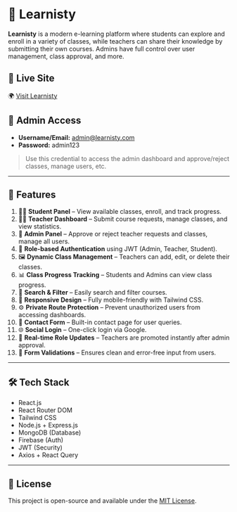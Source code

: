 # 📘 Learnisty

**Learnisty** is a modern e-learning platform where students can explore and enroll in a variety of classes, while teachers can share their knowledge by submitting their own courses. Admins have full control over user management, class approval, and more.

## 🔗 Live Site

🌍 [Visit Learnisty](https://your-live-site-url.com)

## 🔐 Admin Access

- **Username/Email:** admin@learnisty.com  
- **Password:** admin123

> Use this credential to access the admin dashboard and approve/reject classes, manage users, etc.

---

## 🚀 Features

1. 🧑‍🎓 **Student Panel** – View available classes, enroll, and track progress.
2. 👨‍🏫 **Teacher Dashboard** – Submit course requests, manage classes, and view statistics.
3. 🛂 **Admin Panel** – Approve or reject teacher requests and classes, manage all users.
4. 🔐 **Role-based Authentication** using JWT (Admin, Teacher, Student).
5. 🖼️ **Dynamic Class Management** – Teachers can add, edit, or delete their classes.
6. 📊 **Class Progress Tracking** – Students and Admins can view class progress.
7. 🔎 **Search & Filter** – Easily search and filter courses.
8. 📱 **Responsive Design** – Fully mobile-friendly with Tailwind CSS.
9. ⚙️ **Private Route Protection** – Prevent unauthorized users from accessing dashboards.
10. 📨 **Contact Form** – Built-in contact page for user queries.
11. 🌐 **Social Login** – One-click login via Google.
12. 🔄 **Real-time Role Updates** – Teachers are promoted instantly after admin approval.
13. 🧪 **Form Validations** – Ensures clean and error-free input from users.

---

## 🛠️ Tech Stack

- React.js
- React Router DOM
- Tailwind CSS
- Node.js + Express.js
- MongoDB (Database)
- Firebase (Auth)
- JWT (Security)
- Axios + React Query

---

## 📝 License

This project is open-source and available under the [MIT License](LICENSE).
